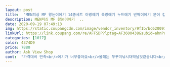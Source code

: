 ```yaml
---
layout: post 
title:  "MEN피싱 MF 왕눈이에기 14종세트 야광에기 축광애기 누드에기 반짝이에기 문어 갑오징어 쭈꾸미채비" 
description: MEN피싱 MF 왕눈이에기  ..
date: 2020-09-19 07:49:13 
img: https://static.coupangcdn.com/image/vendor_inventory/9f1b/bc6200915e07fc482e3e3b39f74f03d6679bed0dcf3f32b82229f69188e3.png 
linkUrl: https://link.coupang.com/re/AFFSDP?lptag=AF3600438&subid=ahnPublicAsk&pageKey=1753785679&itemId=2986593161&vendorItemId=70974921457&traceid=V0-113-3d8c9036efc73a67 
categories: [1017] 
color: 4374D9 
price: 7880 
author: Ask View Shop 
cont:  "가격대비 만족<br/>에기가 너무좋아요<br/>올해는 쭈꾸미낚시대박날것같습니다<br/>왕눈이예요.<br/> 케이스에 들어 있어서 편해요.<br/><br/>" 
---
```

